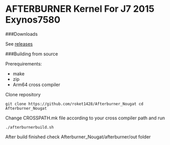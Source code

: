 # AFTERBURNER Kernel For J7 2015 Exynos7580

###Downloads

See [releases](https://github.com/roket1428/Afterburner_Nougat/releases)


###Building from source

Prerequirements:
- make
- zip
- Arm64 cross compiler


Clone repository

``git clone https://github.com/roket1428/Afterburner_Nougat
  cd Afterburner_Nougat ``

Change CROSSPATH.mk file according to your cross compiler path and run

``./afterburnerbuild.sh``

After build finished check Afterburner_Nougat/afterburner/out folder


